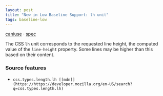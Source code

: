 ```yaml
---
layout: post
title: "New in Low Baseline Support: lh unit"
tags: baseline-low
---
```


[caniuse](https://caniuse.com/?search=lh) · [spec](https://drafts.csswg.org/css-values-4/#lh)

The CSS `lh` unit corresponds to the requested line height, the computed value of the `line-height` property. Some lines may be higher than this based on their content.

### Source features

- ``css.types.length.lh [[mdn]](https://https://developer.mozilla.org/en-US/search?q=css.types.length.lh)``
